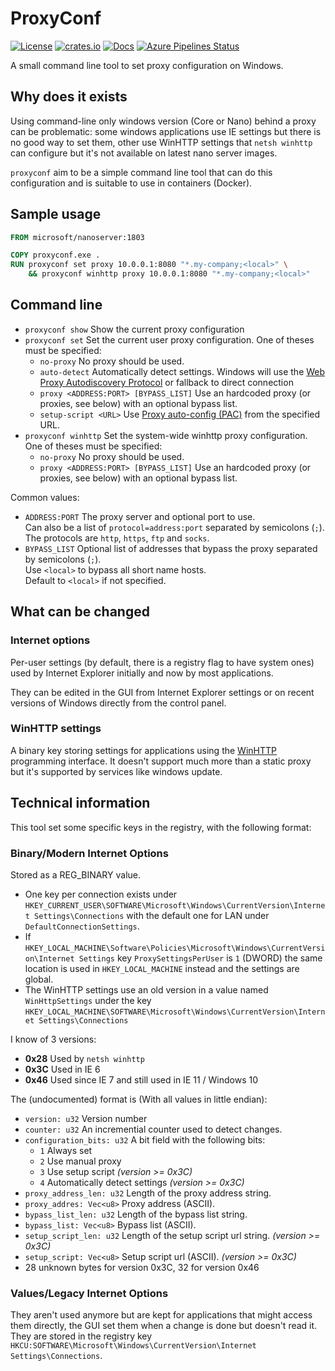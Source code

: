# ProxyConf

[![License][license-badge]](LICENSE)
[![crates.io][crate-badge]][crate]
[![Docs][docs-badge]][docs]
[![Azure Pipelines Status][pipelines-badge]][pipelines]

[license-badge]: https://img.shields.io/badge/License-MIT-green.svg?longCache=true
[crate-badge]: https://img.shields.io/badge/crates.io-v0.2.1-orange.svg?longCache=true 
[crate]: https://crates.io/crates/proxyconf
[docs-badge]: https://docs.rs/proxyconf/badge.svg?version=0.2.1
[docs]: https://docs.rs/proxyconf
[pipelines-badge]: https://vbfox.visualstudio.com/ProxyConf/_apis/build/status/ProxyConf%20YAML?branchName=master
[pipelines]: https://vbfox.visualstudio.com/ProxyConf/_build/latest?definitionId=2&branchName=master

A small command line tool to set proxy configuration on Windows.

## Why does it exists

Using command-line only windows version (Core or Nano) behind a proxy can be problematic: some windows applications use IE settings but there is no good way to set them, other use WinHTTP settings that `netsh winhttp` can configure but it's not available on latest nano server images.

`proxyconf` aim to be a simple command line tool that can do this configuration and is suitable to use in containers (Docker).

## Sample usage

```dockerfile
FROM microsoft/nanoserver:1803

COPY proxyconf.exe .
RUN proxyconf set proxy 10.0.0.1:8080 "*.my-company;<local>" \
    && proxyconf winhttp proxy 10.0.0.1:8080 "*.my-company;<local>"
```

## Command line

* `proxyconf show` Show the current proxy configuration
* `proxyconf set` Set the current user proxy configuration. One of theses must be specified:
  * `no-proxy` No proxy should be used.
  * `auto-detect` Automatically detect settings. Windows will use the [Web Proxy Autodiscovery Protocol][wpad] or fallback to direct connection
  * `proxy <ADDRESS:PORT> [BYPASS_LIST]` Use an hardcoded proxy (or proxies, see below) with an optional bypass list.
  * `setup-script <URL>` Use [Proxy auto-config (PAC)][pac] from the specified URL.
* `proxyconf winhttp` Set the system-wide winhttp proxy configuration. One of theses must be specified:
  * `no-proxy` No proxy should be used.
  * `proxy <ADDRESS:PORT> [BYPASS_LIST]` Use an hardcoded proxy (or proxies, see below) with an optional bypass list.

Common values:
  * `ADDRESS:PORT` The proxy server and optional port to use.<br/>
    Can also be a list of `protocol=address:port` separated by semicolons (`;`). The protocols are `http`, `https`, `ftp` and `socks`. <br/>
  * `BYPASS_LIST` Optional list of addresses that bypass the proxy separated by semicolons (`;`).<br/>
  Use `<local>` to bypass all short name hosts.<br/>
  Default to `<local>` if not specified.

[wpad]: https://en.wikipedia.org/wiki/Web_Proxy_Auto-Discovery_Protocol
[pac]: https://en.wikipedia.org/wiki/Proxy_auto-config

## What can be changed

### Internet options

Per-user settings (by default, there is a registry flag to have system ones) used by Internet Explorer initially and now by most applications.

They can be edited in the GUI from Internet Explorer settings or on recent versions of Windows directly from the control panel.

### WinHTTP settings

A binary key storing settings for applications using the [WinHTTP][winhttp] programming interface. It doesn't support much more than a static proxy but it's supported by services like windows update.

[winhttp]: https://docs.microsoft.com/en-us/windows/desktop/WinHttp/about-winhttp

## Technical information

This tool set some specific keys in the registry, with the following format:

### Binary/Modern Internet Options

Stored as a REG_BINARY value.

* One key per connection exists under `HKEY_CURRENT_USER\SOFTWARE\Microsoft\Windows\CurrentVersion\Internet Settings\Connections` with the default one for LAN under `DefaultConnectionSettings`.
* If `HKEY_LOCAL_MACHINE\Software\Policies\Microsoft\Windows\CurrentVersion\Internet Settings` key `ProxySettingsPerUser` is `1` (DWORD) the same location is used in `HKEY_LOCAL_MACHINE` instead and the settings are global.
* The WinHTTP settings use an old version in a value named `WinHttpSettings` under the key `HKEY_LOCAL_MACHINE\SOFTWARE\Microsoft\Windows\CurrentVersion\Internet Settings\Connections`

I know of 3 versions:
* **0x28** Used by `netsh winhttp`
* **0x3C** Used in IE 6
* **0x46** Used since IE 7 and still used in IE 11 / Windows 10

The (undocumented) format is (With all values in little endian):
* `version: u32` Version number
* `counter: u32` An incremential counter used to detect changes.
* `configuration_bits: u32` A bit field with the following bits:
  * `1` Always set
  * `2` Use manual proxy
  * `3` Use setup script *(version >= 0x3C)*
  * `4` Automatically detect settings *(version >= 0x3C)*
* `proxy_address_len: u32` Length of the proxy address string.
* `proxy_addres: Vec<u8>` Proxy address (ASCII).
* `bypass_list_len: u32` Length of the bypass list string.
* `bypass_list: Vec<u8>` Bypass list (ASCII).
* `setup_script_len: u32` Length of the setup script url string. *(version >= 0x3C)*
* `setup_script: Vec<u8>` Setup script url (ASCII). *(version >= 0x3C)*
* 28 unknown bytes for version 0x3C, 32 for version 0x46

### Values/Legacy Internet Options

They aren't used anymore but are kept for applications that might access them directly, the GUI set them when a change is done but doesn't read it.
They are stored in the registry key `HKCU:SOFTWARE\Microsoft\Windows\CurrentVersion\Internet Settings\Connections`.
